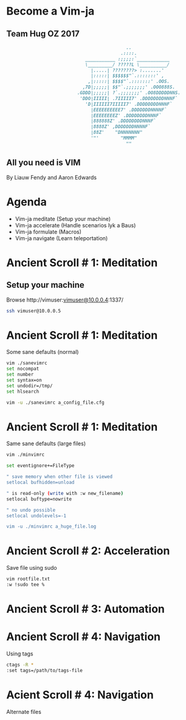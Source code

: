 # Become a Vim-ja
## Team Hug OZ 2017
```markdown
                                            ..
                                          .::::.
                             ___________ :;;;;:`____________
                             \_________/ ?????L \__________/
                               |.....| ????????> :.......'
                               |:::::| $$$$$$"`.:::::::' ,
                              ,|:::::| $$$$"`.:::::::' .OOS.
                            ,7D|;;;;;| $$"`.;;;;;;;' .OOO888S.
                          .GDDD|;;;;;| ?`.;;;;;;;' .OO8DDDDDNNS.
                           'DDO|IIIII| .7IIIII7' .DDDDDDDDNNNF`
                             'D|IIIIII7IIIII7' .DDDDDDDDNNNF`
                               |EEEEEEEEEE7' .DDDDDDDNNNNF`
                               |EEEEEEEEZ' .DDDDDDDDNNNF`
                               |888888Z' .DDDDDDDDNNNF`
                               |8888Z' ,DDDDDDDNNNNF`
                               |88Z'    "DNNNNNNN"
                               '"'        "MMMM"
                                            ""
```

## All you need is VIM

By Liauw Fendy and Aaron Edwards


# Agenda

- Vim-ja meditate   (Setup your machine)
- Vim-ja accelerate (Handle scenarios lyk a Baus)
- Vim-ja formulate  (Macros)
- Vim-ja navigate   (Learn teleportation)


# Ancient Scroll # 1: Meditation
## Setup your machine

Browse http://vimuser:vimuser@10.0.0.4:1337/

```sh
ssh vimuser@10.0.0.5
```


# Ancient Scroll # 1: Meditation
Some sane defaults (normal)

```sh
vim ./sanevimrc
set nocompat
set number
set syntax=on
set undodir=/tmp/
set hlsearch

vim -u ./sanevimrc a_config_file.cfg
```


# Ancient Scroll # 1: Meditation
Same sane defaults (large files)

```sh
vim ./minvimrc

set eventignore+=FileType

" save memory when other file is viewed
setlocal bufhidden=unload

" is read-only (write with :w new_filename)
setlocal buftype=nowrite

" no undo possible
setlocal undolevels=-1

vim -u ./minvimrc a_huge_file.log
```


# Ancient Scroll # 2: Acceleration
Save file using sudo

```sh
vim rootfile.txt
:w !sudo tee %
```


# Ancient Scroll # 3: Automation





# Ancient Scroll # 4: Navigation
Using tags

```sh
ctags -R *
:set tags=/path/to/tags-file
```


# Acient Scroll # 4: Navigation
Alternate files
